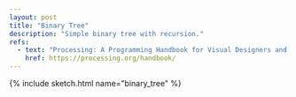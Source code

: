 ```yaml
---
layout: post
title: "Binary Tree"
description: "Simple binary tree with recursion."
refs:
  - text: "Processing: A Programming Handbook for Visual Designers and Artists (Second Edition)"
    href: https://processing.org/handbook/
---
```


{% include sketch.html name="binary_tree" %}
